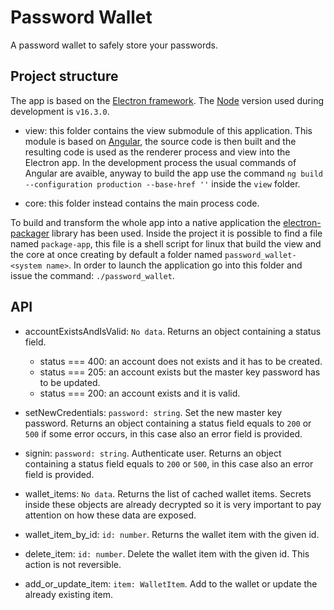 # Password Wallet

A password wallet to safely store your passwords.

## Project structure

The app is based on the [Electron framework](https://www.electronjs.org/). The [Node](https://nodejs.org/it/) version used during development is `v16.3.0`.

- view: this folder contains the view submodule of this application. This module is based on [Angular](https://angular.io/), the source code is then built and the resulting code is used as the renderer process and view into the Electron app. In the development process the usual commands of Angular are avaible, anyway to build the app use the command `ng build --configuration production --base-href ''` inside the `view` folder.

- core: this folder instead contains the main process code.

To build and transform the whole app into a native application the [electron-packager](https://github.com/electron/electron-packager) library has been used. Inside the project it is possible to find a file named `package-app`, this file is a shell script for linux that build the view and the core at once creating by default a folder named `password_wallet-<system name>`. In order to launch the application go into this folder and issue the command: `./password_wallet`.

## API

- accountExistsAndIsValid: `No data`. Returns an object containing a status field.
    - status === 400: an account does not exists and it has to be created.
    - status === 205: an account exists but the master key password has to be updated.
    - status === 200: an account exists and it is valid.

- setNewCredentials: `password: string`. Set the new master key password. Returns an object containing a status field equals to `200` or `500` if some error occurs, in this case also an error field is provided.

- signin: `password: string`. Authenticate user. Returns an object containing a status field equals to `200` or `500`, in this case also an error field is provided.

- wallet_items: `No data`. Returns the list of cached wallet items. Secrets inside these objects are already decrypted so it is very important to pay attention on how these data are exposed.

- wallet_item_by_id: `id: number`. Returns the wallet item with the given id.

- delete_item: `id: number`. Delete the wallet item with the given id. This action is not reversible.

- add_or_update_item: `item: WalletItem`. Add to the wallet or update the already existing item.